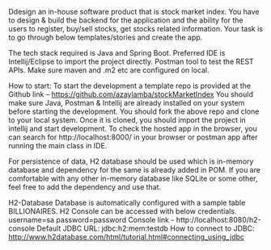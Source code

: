 Ddesign an in-house software product that is stock market index. You have to design & build the backend for the application and the ability for the users to register, buy/sell stocks, get stocks related information.
Your task is to go through below templates/stories and create the app.

The tech stack required is Java and Spring Boot. Preferred IDE is Intellij/Eclipse to import the project directly. Postman tool to test the REST APIs.
Make sure maven and .m2 etc are configured on local.

How to start:
To start the development a template repo is provided at the Github link –
https://github.com/azaylamba/stockMarketIndex 
You should make sure Java, Postman & Intellij are already installed on your system before starting the development. You should fork the above repo and clone to your local system. Once it is cloned, you should import the project in intellij and start development.
To check the hosted app in the browser, you can search for http://localhost:8000/ in your browser or postman app after running the main class in IDE.

For persistence of data, H2 database should be used which is in-memory database and dependency for the same is already added in POM. If you are comfortable with any other in-memory database like SQLite or some other, feel free to add the dependency and use that.


H2-Database
Database is automatically configured with a sample table BILLIONAIRES. H2 Console can be accessed with below credentials.
username=sa
password=password
Console link - http://localhost:8080/h2-console
Default JDBC URL: jdbc:h2:mem:testdb
How to connect to JDBC: http://www.h2database.com/html/tutorial.html#connecting_using_jdbc 
